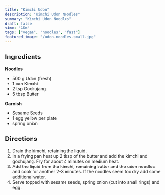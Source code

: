 ```yaml
---
title: "Kimchi Udon"
description: "Kimchi Udon Noodles"
summary: "Kimchi Udon Noodles"
draft: false
time: "15m"
tags: ["vegan", "noodles", "fast"]
featured_image: "/udon-noodles-small.jpg"
---
```


## Ingredients

**Noodles**
- 500 g Udon (fresh)
- 1 can Kimchi
- 2 tsp Gochujang
- 5 tbsp Butter

**Garnish**
- Sesame Seeds
- 1 egg yellow per plate
- spring onion

## Directions
1. Drain the kimchi, retaining the liquid.
2. In a frying pan heat up 2 tbsp of the butter and add the kimchi and gochujang. Fry for about 4 minutes on medium heat.
3. Add the liquid from the kimchi, remaining butter and the udon noodles and cook for another 2-3 minutes. If the noodles seem too dry add some additional water.
4. Serve topped with sesame seeds, spring onion (cut into small rings) and egg.

